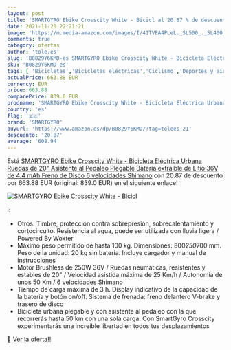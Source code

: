 ```yaml
---
layout: post
title: 'SMARTGYRO Ebike Crosscity White - Bicicl al 20.87 % de descuento'
date: 2021-11-20 22:21:21
image: 'https://m.media-amazon.com/images/I/41TVEA4PLeL._SL500_._SL400_.jpg'
comments: true
category: ofertas
author: 'tole.es'
slug: 'B0829Y6KMD-es SMARTGYRO Ebike Crosscity White - Bicicleta Eléctrica...'
sku: 'B0829Y6KMD-es'
tags: [ 'Bicicletas','Bicicletas eléctricas','Ciclismo','Deportes y aire libre','Ropa y equipo para deportes','bicicleta','smartgyro', ]
actualPrice: 663.88 EUR
currency: EUR
price: 663.88
comparePrice: 839.0 EUR
prodname: 'SMARTGYRO Ebike Crosscity White - Bicicleta Eléctrica Urbana  Ruedas de 20"  Asistente al Pedaleo  Plegable  Batería extraíble de Litio 36V de 4.4 mAh  Freno de Disco  6 velocidades Shimano'
country: 'es'
flag: '🇪🇸'
brand: 'SMARTGYRO'
buyurl: 'https://www.amazon.es/dp/B0829Y6KMD/?tag=tolees-21'
descuento: '20.87'
average: '608.94'
---
```


Está [SMARTGYRO Ebike Crosscity White - Bicicleta Eléctrica Urbana  Ruedas de 20"  Asistente al Pedaleo  Plegable  Batería extraíble de Litio 36V de 4.4 mAh  Freno de Disco  6 velocidades Shimano](https://www.amazon.es/dp/B0829Y6KMD/?tag=tolees-21) con 20.87 de descuento por 663.88 EUR (original: 839.0 EUR) en el siguiente enlace!

[![SMARTGYRO Ebike Crosscity White - Bicicl](https://m.media-amazon.com/images/I/41TVEA4PLeL._SL500_._SL400_.jpg)](https://www.amazon.es/dp/B0829Y6KMD/?tag=tolees-21)

ℹ️:

- Otros: Timbre, protección contra sobrepresión, sobrecalentamiento y cortocircuito. Resistencia al agua, puede ser utilizada con lluvia ligera / Powered By Woxter
- Máximo peso permitido de hasta 100 kg. Dimensiones: 800*250*700 mm. Peso de la unidad: 20 kg sin batería. Incluye cargador y manual de instrucciones
- Motor Brushless de 250W 36V / Ruedas neumáticas, resistentes y estables de 20" / Velocidad asistida máxima de 25 Km/h / Autonomía de unos 50 Km / 6 velocidades Shimano
- Tiempo de carga máxima de 3 h. Display indicativo de la capacidad de la batería y botón on/off. Sistema de frenada: freno delantero V-brake y trasero de disco
- Bicicleta urbana plegable y con asistente al pedaleo con la que recorrerás hasta 50 km con una sola carga. Con SmartGyro Crosscity experimentarás una increíble libertad en todos tus desplazamientos

[🛒 Ver la oferta!!](https://www.amazon.es/dp/B0829Y6KMD/?tag=tolees-21)
